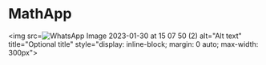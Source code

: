 # MathApp

<img
  src=![WhatsApp Image 2023-01-30 at 15 07 50 (2)](https://user-images.githubusercontent.com/32449366/215473308-4f3b9bbb-0a0a-4a1f-9925-31c1a84cca50.jpeg)
  alt="Alt text"
  title="Optional title"
  style="display: inline-block; margin: 0 auto; max-width: 300px">


